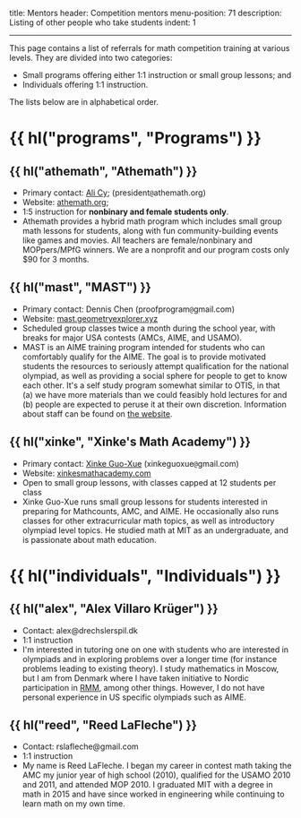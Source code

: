 title: Mentors
header: Competition mentors
menu-position: 71
description: Listing of other people who take students
indent: 1

---

This page contains a list of referrals for math competition training at various levels.
They are divided into two categories:

* Small programs offering either 1:1 instruction or small group lessons; and
* Individuals offering 1:1 instruction.

The lists below are in alphabetical order.

# {{ hl("programs", "Programs") }}

## {{ hl("athemath", "Athemath") }}

* Primary contact: [Ali Cy](https://www.egmo.org/people/person1751/);
  ($\text{president}\texttt{@}\text{athemath}{.}\text{org}$)
* Website: [athemath.org](https://athemath.org);
* 1:5 instruction for **nonbinary and female students only**.
* Athemath provides a hybrid math program which includes small group
  math lessons for students, along with fun community-building events like games and movies.
  All teachers are female/nonbinary and MOPpers/MPfG winners.
  We are a nonprofit and our program costs only $90 for 3 months.

## {{ hl("mast", "MAST") }}

* Primary contact: Dennis Chen ($\text{proofprogram}\texttt{@}\text{gmail}{.}\text{com}$)
* Website: [mast.geometryexplorer.xyz](https://mast.geometryexplorer.xyz/)
* Scheduled group classes twice a month during the school year,
  with breaks for major USA contests (AMCs, AIME, and USAMO).
* MAST is an AIME training program intended for students who can comfortably qualify for the AIME.
  The goal is to provide motivated students the resources to seriously attempt
  qualification for the national olympiad, as well as providing a social sphere
  for people to get to know each other.
  It's a self study program somewhat similar to OTIS, in that
  (a) we have more materials than we could feasibly hold lectures for and
  (b) people are expected to peruse it at their own discretion.
  Information about staff can be found on [the website](https://mast.geometryexplorer.xyz/staff/).

## {{ hl("xinke", "Xinke's Math Academy") }}

* Primary contact: [Xinke Guo-Xue](https://artofproblemsolving.com/community/user/40902)
  ($\text{xinkeguoxue}\texttt{@}\text{gmail}{.}\text{com}$)
* Website: [xinkesmathacademy.com](https://xinkesmathacademy.com/)
* Open to small group lessons, with classes capped at 12 students per class
* Xinke Guo-Xue runs small group lessons for students interested in
  preparing for Mathcounts, AMC, and AIME.
  He occasionally also runs classes
  for other extracurricular math topics,
  as well as introductory olympiad level topics.
  He studied math at MIT as an undergraduate,
  and is passionate about math education.

# {{ hl("individuals", "Individuals") }}

## {{ hl("alex", "Alex Villaro Krüger") }}

* Contact: $\text{alex}@\text{drechslerspil}{.}\text{dk}$
* 1:1 instruction
* I'm interested in tutoring one on one with students who are interested in
  olympiads and in exploring problems over a longer time (for instance problems
  leading to existing theory). I study mathematics in Moscow, but I am from
  Denmark where I have taken initiative to Nordic participation in
  [RMM](https://en.wikipedia.org/wiki/Romanian_Master_of_Mathematics_and_Sciences),
  among other things. However, I do not have personal experience in US specific
  olympiads such as AIME.

## {{ hl("reed", "Reed LaFleche") }}

* Contact: $\text{rslafleche}@\text{gmail}{.}\text{com}$
* 1:1 instruction
* My name is Reed LaFleche. I began my career in contest math taking the AMC my
  junior year of high school (2010), qualified for the USAMO 2010 and 2011, and
  attended MOP 2010. I graduated MIT with a degree in math in 2015 and have
  since worked in engineering while continuing to learn math on my own time.
